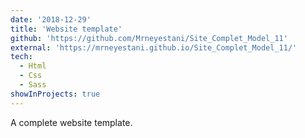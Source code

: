 ```yaml
---
date: '2018-12-29'
title: 'Website template'
github: 'https://github.com/Mrneyestani/Site_Complet_Model_11'
external: 'https://mrneyestani.github.io/Site_Complet_Model_11/'
tech:
  - Html
  - Css
  - Sass
showInProjects: true
---
```


A complete website template.
